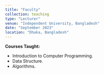 ```yaml
---
title: "Faculty"
collection: teaching
type: "Lecturer"
venue: "Independent University, Bangladesh"
date: "September 2023"
location: "Dhaka, Bangladesh"
---
```


**Courses Taught:**
- Introduction to Computer Programming.
- Data Structure.
- Algorithms.
